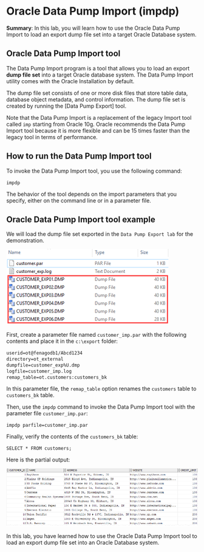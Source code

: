 # Oracle Data Pump Import (impdp)
**Summary**: In this lab, you will learn how to use the Oracle Data Pump Import to load an export dump file set into a target Oracle Database system.

Oracle Data Pump Import tool
--------------------------------------------

The Data Pump Import program is a tool that allows you to load an export **dump file set** into a target Oracle database system. The Data Pump Import utility comes with the Oracle Installation by default.

The dump file set consists of one or more disk files that store table data, database object metadata, and control information. The dump file set is created by running the [Data Pump Export] tool.

Note that the Data Pump Import is a replacement of the legacy Import tool called `imp` starting from Oracle 10g. Oracle recommends the Data Pump Import tool because it is more flexible and can be 15 times faster than the legacy tool in terms of performance.

How to run the Data Pump Import tool
------------------------------------

To invoke the Data Pump Import tool, you use the following command:

```
impdp
```


The behavior of the tool depends on the import parameters that you specify, either on the command line or in a parameter file.

Oracle Data Pump Import tool example
------------------------------------

We will load the dump file set exported in the `Data Pump Export lab` for the demonstration.

![Oracle expdp output](./images/Oracle-expdp-output.png)

First, create a parameter file named `customer_imp.par` with the following contents and place it in the `c:\export` folder:

```
userid=ot@fenagodb1/Abcd1234
directory=ot_external
dumpfile=customer_exp%U.dmp
logfile=customer_imp.log
remap_table=ot.customers:customers_bk

```


In this parameter file, the `remap_table` option renames the `customers` table to `customers_bk` table.

Then, use the `impdp` command to invoke the Data Pump Import tool with the parameter file `customer_imp.par`:

```
impdp parfile=customer_imp.par
```


Finally, verify the contents of the `customers_bk` table:

```
SELECT * FROM customers;
```


Here is the partial output:

![Oracle Data Pump Import Example](./images/Oracle-Data-Pump-Import-Example.png)

In this lab, you have learned how to use the Oracle Data Pump Import tool to load an export dump file set into an Oracle Database system.
